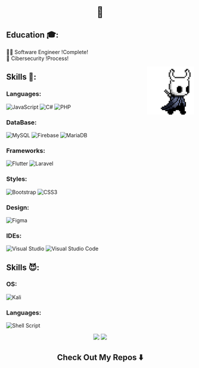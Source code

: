 <h1 align="center"> 🙋 </h1>

## Education 🎓: 
👨‍💻 Software Engineer !Complete! 
<br>
🐧 Cibersecurity !Process!

<img width="25%" align="right" alt="Github" src="https://raw.githubusercontent.com/TanZng/TanZng/master/assets/hollor_knight3.gif" />

## Skills 👼: 

### Languages: 

![JavaScript](https://shields.io/badge/JavaScript-F7DF1E?logo=JavaScript&logoColor=000&style=flat-square)
![C#](https://img.shields.io/badge/c%23-%23239120.svg?style=for-the-badge&logo=csharp&logoColor=white)
![PHP](https://img.shields.io/badge/php-%23777BB4.svg?style=for-the-badge&logo=php&logoColor=white)

### DataBase: 
![MySQL](https://img.shields.io/badge/mysql-%2300f.svg?style=for-the-badge&logo=mysql&logoColor=white)
![Firebase](https://img.shields.io/badge/Firebase-039BE5?style=for-the-badge&logo=Firebase&logoColor=white)
![MariaDB](https://img.shields.io/badge/MariaDB-003545?style=for-the-badge&logo=mariadb&logoColor=white)

### Frameworks: 
![Flutter](https://img.shields.io/badge/Flutter-%2302569B.svg?style=for-the-badge&logo=Flutter&logoColor=white)
![Laravel](https://img.shields.io/badge/laravel-%23FF2D20.svg?style=for-the-badge&logo=laravel&logoColor=white)

### Styles: 
![Bootstrap](https://img.shields.io/badge/bootstrap-%238511FA.svg?style=for-the-badge&logo=bootstrap&logoColor=white)
![CSS3](https://img.shields.io/badge/css3-%231572B6.svg?style=for-the-badge&logo=css3&logoColor=white)


### Design: 

![Figma](https://img.shields.io/badge/figma-%23F24E1E.svg?style=for-the-badge&logo=figma&logoColor=white)

### IDEs: 
![Visual Studio](https://img.shields.io/badge/Visual%20Studio-5C2D91.svg?style=for-the-badge&logo=visual-studio&logoColor=white)
![Visual Studio Code](https://img.shields.io/badge/Visual%20Studio%20Code-0078d7.svg?style=for-the-badge&logo=visual-studio-code&logoColor=white)

## Skills 😈: 

### OS: 
![Kali](https://img.shields.io/badge/Kali-268BEE?style=for-the-badge&logo=kalilinux&logoColor=white)

### Languages:
![Shell Script](https://img.shields.io/badge/shell_script-%23121011.svg?style=for-the-badge&logo=gnu-bash&logoColor=white)

<p align="center">
<a href="https://www.linkedin.com/in/fmesias/"><img src="https://img.shields.io/badge/-Francisco Mesias-0077B5?style=flat&logo=Linkedin&logoColor=white"/></a>
<a href="https://themesias.github.io/portafolio/"><img src="https://img.shields.io/badge/-Personal Web-yellow"/></a>

<h2  align="center"> Check Out My Repos ⬇️ </h2>
